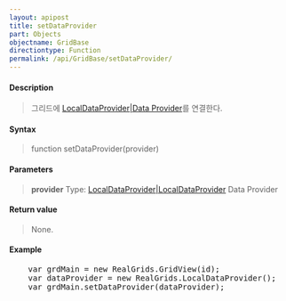 ```yaml
---
layout: apipost
title: setDataProvider
part: Objects
objectname: GridBase
directiontype: Function
permalink: /api/GridBase/setDataProvider/
---
```



#### Description

> 그리드에 [LocalDataProvider\|Data Provider](/api/GridBase/)를 연결한다.

#### Syntax

> function setDataProvider(provider)

#### Parameters

> **provider**
> Type: [LocalDataProvider\|LocalDataProvider](/api/GridBase/)
> Data Provider

#### Return value

> None.

#### Example

<pre class="prettyprint">
    var grdMain = new RealGrids.GridView(id);
    var dataProvider = new RealGrids.LocalDataProvider();
    var grdMain.setDataProvider(dataProvider);
</pre>





